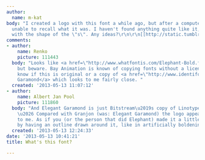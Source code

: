 ```yaml
---
author:
  name: m-kat
body: "I created a logo with this font a while ago, but after a computer crash, I'm
  unable to recall what it was. I haven't found anything quite like it, especially
  with the shape of the \"s\". Any ideas?\r\n\r\n[[http://static.tumblr.com/pqixlvm/LVTlaedhb/millandpress_title.gif]]"
comments:
- author:
    name: Renko
    picture: 111443
  body: "Looks like <a href=\"http://www.whatfontis.com/Elephant-Bold.font?text=mill%20and%20press\">Elephant</a>,
    but beware. Bay Animation is known of copying fonts without a licence. Don\u2019t
    know if this is original or a copy of <a href=\"http://www.identifont.com/show?26T\">Elegant
    Garamond</a> which looks to me fairly close. "
  created: '2013-05-13 11:07:12'
- author:
    name: Albert Jan Pool
    picture: 111860
  body: "And Elegant Garamond is just Bitstream\u2019s copy of Linotype\u2019s Granjon
    \u2026 Compared with Granjon (was: Elegant Garamond) the logo appears rather blunt
    to me. As if you (or the person that did Elephant) made it a little bit thicker
    by having an outline drawn around it, like in artificially boldening a typeface."
  created: '2013-05-13 12:24:33'
date: '2013-05-13 10:41:21'
title: What's this font?

---
```


